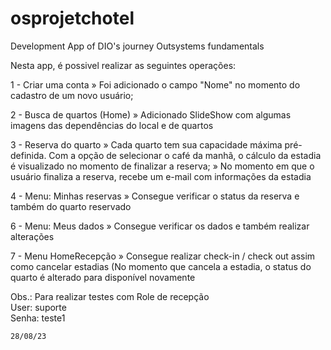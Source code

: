# osprojetchotel
Development App of DIO's journey Outsystems fundamentals

Nesta app, é possivel realizar as seguintes operações:

1 - Criar uma conta
» Foi adicionado o campo "Nome" no momento do cadastro de um novo usuário;
  
2 - Busca de quartos (Home)
  » Adicionado SlideShow com algumas imagens das dependências do local e de quartos

3 - Reserva do quarto
  » Cada quarto tem sua capacidade máxima pré-definida. Com a opção de selecionar o café da manhã, o cálculo da estadia é visualizado no momento de finalizar a reserva;
  » No momento em que o usuário finaliza a reserva, recebe um e-mail com informações da estadia
  
4 - Menu: Minhas reservas
  » Consegue verificar o status da reserva e também do quarto reservado
  
6 - Menu: Meus dados
  » Consegue verificar os dados e também realizar alterações

7 - Menu HomeRecepção
  » Consegue realizar check-in / check out assim como cancelar estadias (No momento que cancela a estadia, o status do quarto é alterado para disponível novamente

  Obs.: Para realizar testes com Role de recepção <br>
    User: suporte<br>
    Senha: teste1<br>


    28/08/23
  

  

